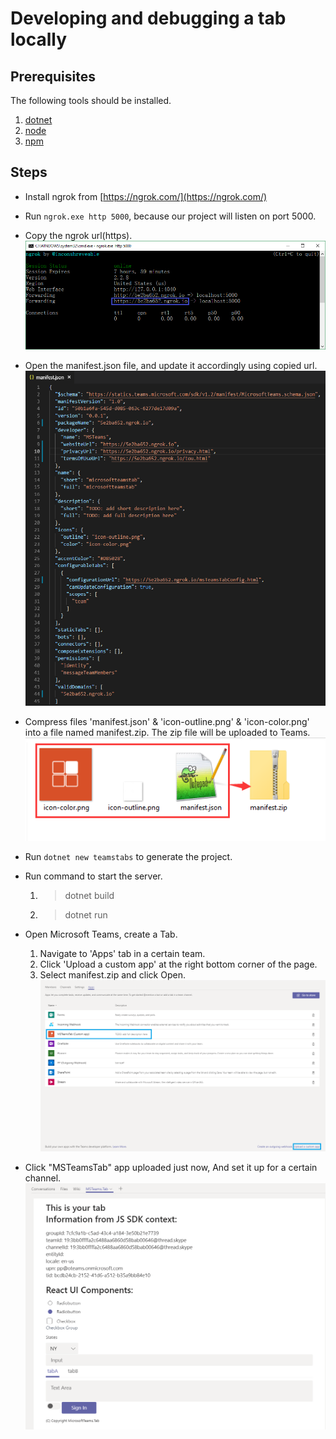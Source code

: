 # Developing and debugging a tab locally

## Prerequisites

The following tools should be installed.

1. [dotnet](https://dotnet.microsoft.com/download)
2. [node](https://nodejs.org/en/)
3. [npm](https://www.npmjs.com/)

## Steps

- Install ngrok from [https://ngrok.com/](https://ngrok.com/)
- Run `ngrok.exe http 5000`, because our project will listen on port 5000.
- Copy the ngrok url(https).
  ![ngrok](assets/tab_en_us/ngrok.png)

- Open the manifest.json file, and update it accordingly using copied url.
  ![manifest.json](assets/tab_en_us/manifest_json.png)

- Compress files 'manifest.json' & 'icon-outline.png' & 'icon-color.png' into a file named manifest.zip. The zip file will be uploaded to Teams.
  ![manifest.zip](assets/tab_en_us/manifest_zip.png)

- Run `dotnet new teamstabs` to generate the project.

- Run command to start the server.

  1. > dotnet build
  2. > dotnet run

- Open Microsoft Teams, create a Tab.

  1. Navigate to 'Apps' tab in a certain team.
  2. Click 'Upload a custom app' at the right bottom corner of the page.
  3. Select manifest.zip and click Open.
     ![UploadACustomApp](assets/tab_en_us/upload_manifest_zip.png)

- Click "MSTeamsTab" app uploaded just now, And set it up for a certain channel.
  ![Tab](assets/tab_en_us/context_reactcomponent.png)
